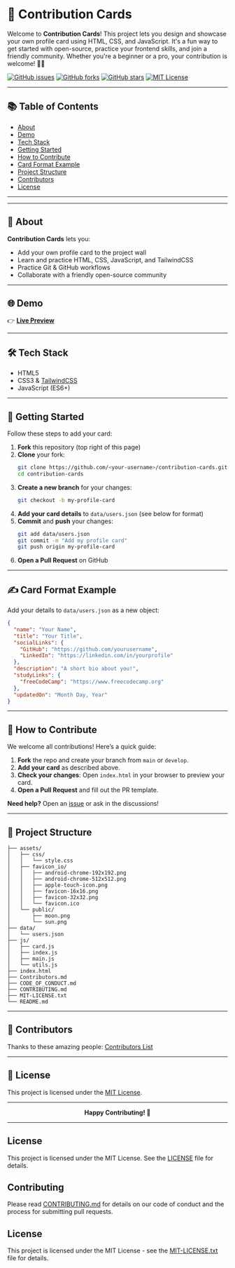 
# 🎴 Contribution Cards

Welcome to **Contribution Cards**! This project lets you design and showcase your own profile card using HTML, CSS, and JavaScript. It's a fun way to get started with open-source, practice your frontend skills, and join a friendly community. Whether you're a beginner or a pro, your contribution is welcome! 🤍🤝

[![GitHub issues](https://img.shields.io/github/issues/narainkarthikv/contribution-cards?style=flat-square)](https://github.com/narainkarthikv/contribution-cards/issues)
[![GitHub forks](https://img.shields.io/github/forks/narainkarthikv/contribution-cards?style=flat-square)](https://github.com/narainkarthikv/contribution-cards/network)
[![GitHub stars](https://img.shields.io/github/stars/narainkarthikv/contribution-cards?style=flat-square)](https://github.com/narainkarthikv/contribution-cards/stargazers)
[![MIT License](https://img.shields.io/github/license/narainkarthikv/contribution-cards?style=flat-square)](./MIT-LICENSE.txt)

---

## 📚 Table of Contents

- [About](#about)
- [Demo](#demo)
- [Tech Stack](#tech-stack)
- [Getting Started](#getting-started)
- [How to Contribute](#how-to-contribute)
- [Card Format Example](#card-format-example)
- [Project Structure](#project-structure)
- [Contributors](#contributors)
- [License](#license)

---
---

## 📝 About

**Contribution Cards** lets you:
- Add your own profile card to the project wall
- Learn and practice HTML, CSS, JavaScript, and TailwindCSS
- Practice Git & GitHub workflows
- Collaborate with a friendly open-source community

---


## 🌐 Demo

👉 **[Live Preview](https://narainkarthikv.github.io/contribution-cards/)**

---


## 🛠️ Tech Stack

- HTML5
- CSS3 & [TailwindCSS](https://tailwindcss.com/)
- JavaScript (ES6+)

---


## 🚀 Getting Started

Follow these steps to add your card:

1. **Fork** this repository (top right of this page)
2. **Clone** your fork:
   ```bash
   git clone https://github.com/<your-username>/contribution-cards.git
   cd contribution-cards
   ```
3. **Create a new branch** for your changes:
   ```bash
   git checkout -b my-profile-card
   ```
4. **Add your card details** to `data/users.json` (see below for format)
5. **Commit** and **push** your changes:
   ```bash
   git add data/users.json
   git commit -m "Add my profile card"
   git push origin my-profile-card
   ```
6. **Open a Pull Request** on GitHub

---


## ✍️ Card Format Example

Add your details to `data/users.json` as a new object:

```json
{
  "name": "Your Name",
  "title": "Your Title",
  "socialLinks": {
    "GitHub": "https://github.com/yourusername",
    "LinkedIn": "https://linkedin.com/in/yourprofile"
  },
  "description": "A short bio about you!",
  "studyLinks": {
    "freeCodeCamp": "https://www.freecodecamp.org"
  },
  "updatedOn": "Month Day, Year"
}
```

---


## 🤝 How to Contribute

We welcome all contributions! Here’s a quick guide:

1. **Fork** the repo and create your branch from `main` or `develop`.
2. **Add your card** as described above.
3. **Check your changes**: Open `index.html` in your browser to preview your card.
4. **Open a Pull Request** and fill out the PR template.

**Need help?** Open an [issue](https://github.com/narainkarthikv/contribution-cards/issues) or ask in the discussions!

---


## 📁 Project Structure

```plaintext
├── assets/
│   ├── css/
│   │   └── style.css
│   ├── favicon_io/
│   │   ├── android-chrome-192x192.png
│   │   ├── android-chrome-512x512.png
│   │   ├── apple-touch-icon.png
│   │   ├── favicon-16x16.png
│   │   ├── favicon-32x32.png
│   │   └── favicon.ico
│   └── public/
│       ├── moon.png
│       └── sun.png
├── data/
│   └── users.json
├── js/
│   ├── card.js
│   ├── index.js
│   ├── main.js
│   └── utils.js
├── index.html
├── Contributors.md
├── CODE_OF_CONDUCT.md
├── CONTRIBUTING.md
├── MIT-LICENSE.txt
└── README.md
```

---


## 👥 Contributors

Thanks to these amazing people: [Contributors List](./Contributors.md)

---


## 📜 License

This project is licensed under the [MIT License](./MIT-LICENSE.txt).

---

<p align="center">
  <b>Happy Contributing! 🎉</b>
</p>

---

## License

This project is licensed under the MIT License. See the [LICENSE](https://github.com/narainkarthikv/contribution-cards/blob/main/MIT-LICENSE.txt) file for details.

## Contributing
Please read [CONTRIBUTING.md](CONTRIBUTING.md) for details on our code of conduct and the process for submitting pull requests.

## License
This project is licensed under the MIT License - see the [MIT-LICENSE.txt](MIT-LICENSE.txt) file for details.
